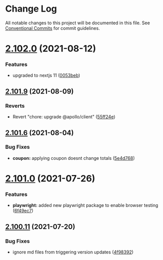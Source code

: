 # Change Log

All notable changes to this project will be documented in this file.
See [Conventional Commits](https://conventionalcommits.org) for commit guidelines.

# [2.102.0](https://github.com/ho-nl/m2-pwa/compare/@reachdigital/magento-cart-checkout@2.101.10...@reachdigital/magento-cart-checkout@2.102.0) (2021-08-12)


### Features

* upgraded to nextjs 11 ([0053beb](https://github.com/ho-nl/m2-pwa/commit/0053beb7ef597c190add7264256a0eaec35868da))





## [2.101.9](https://github.com/ho-nl/m2-pwa/compare/@reachdigital/magento-cart-checkout@2.101.8...@reachdigital/magento-cart-checkout@2.101.9) (2021-08-09)


### Reverts

* Revert "chore: upgrade @apollo/client" ([55ff24e](https://github.com/ho-nl/m2-pwa/commit/55ff24ede0e56c85b8095edadadd1ec5e0b1b8d2))





## [2.101.6](https://github.com/ho-nl/m2-pwa/compare/@reachdigital/magento-cart-checkout@2.101.5...@reachdigital/magento-cart-checkout@2.101.6) (2021-08-04)


### Bug Fixes

* **coupon:** applying coupon doesnt change totals ([5e4d768](https://github.com/ho-nl/m2-pwa/commit/5e4d768e19471b527da92cd46c313b59df9ca8cb))





# [2.101.0](https://github.com/ho-nl/m2-pwa/compare/@reachdigital/magento-cart-checkout@2.100.19...@reachdigital/magento-cart-checkout@2.101.0) (2021-07-26)


### Features

* **playwright:** added new playwright package to enable browser testing ([6f49ec7](https://github.com/ho-nl/m2-pwa/commit/6f49ec7595563775b96ebf21c27e39da1282e8d9))





## [2.100.11](https://github.com/ho-nl/m2-pwa/compare/@reachdigital/magento-cart-checkout@2.100.10...@reachdigital/magento-cart-checkout@2.100.11) (2021-07-20)


### Bug Fixes

* ignore md files from triggering version updates ([4f98392](https://github.com/ho-nl/m2-pwa/commit/4f9839250b3a32d3070da5290e5efcc5e2243fba))
